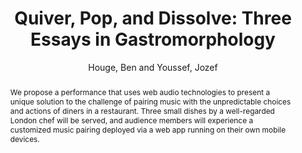 --- 
title: "Quiver, Pop, and Dissolve: Three Essays in Gastromorphology" 
abstract: "We propose a performance that uses web audio technologies to present a unique solution to the challenge of pairing music with the unpredictable choices and actions of diners in a restaurant. Three small dishes by a well-regarded London chef will be served, and audience members will experience a customized music pairing deployed via a web app running on their own mobile devices." 
address: "London" 
author: "Houge, Ben and Youssef, Jozef"
webAuthor: "Christian Baumann, Johanna Friederike, Jan-Torsten Milde" 
booktitle: "Proceedings of the International Web Audio Conference" 
editor: "Thalmann, Florian and Ewert, Sebastian" 
month: "Proceedings of the International Web Audio Conference"
pages: "1-2" 
publisher: "Queen Mary University of London" 
series: "WAC '18"
track: "Performance"  
year: "2017" 
id: "2017_EA_47" 
tags: year2017
media: none 
pdflink: /_data/papers/pdf/2017/2017_47.pdf
ISSN: 2663-5844
---